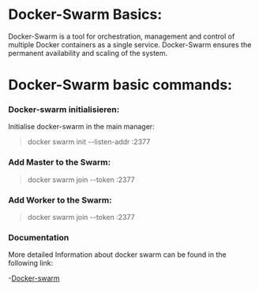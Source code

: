 # Docker-Swarm Basics:

Docker-Swarm is a tool for orchestration, management and control of multiple Docker containers as a single service.
Docker-Swarm ensures the permanent availability and scaling of the system.

# Docker-Swarm basic commands:

### Docker-swarm initialisieren:

Initialise docker-swarm in the main manager:

> docker swarm init --listen-addr <ip>:2377


### Add Master to the Swarm:

> docker swarm join --token <manager-token> <manager>:2377

### Add Worker to the Swarm:

> docker swarm join --token <worker-token> <manager>:2377

### Documentation

More detailed Information about docker swarm can be found in the following link:

-[Docker-swarm](https://docs.docker.com/engine/swarm/)